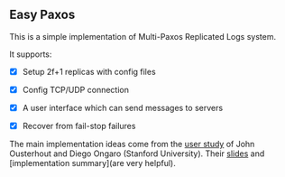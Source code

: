 ## Easy Paxos

This is a simple implementation of Multi-Paxos Replicated Logs system. 

It supports:

- [x] Setup 2f+1 replicas with config files

- [x] Config TCP/UDP connection

- [x] A user interface which can send messages to servers

- [x] Recover from fail-stop failures


The main implementation ideas come from the [user study](https://ramcloud.stanford.edu/~ongaro/userstudy/) of John Ousterhout and Diego Ongaro (Stanford University). Their [slides](https://ramcloud.stanford.edu/~ongaro/userstudy/paxos.pdf) and [implementation summary](are very helpful).



